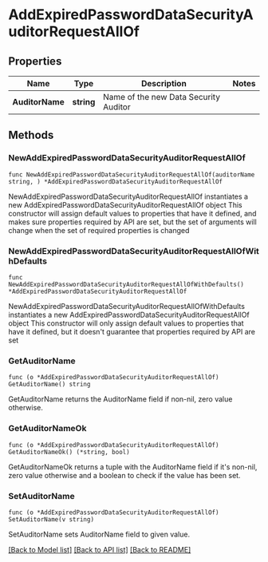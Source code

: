 # AddExpiredPasswordDataSecurityAuditorRequestAllOf

## Properties

Name | Type | Description | Notes
------------ | ------------- | ------------- | -------------
**AuditorName** | **string** | Name of the new Data Security Auditor | 

## Methods

### NewAddExpiredPasswordDataSecurityAuditorRequestAllOf

`func NewAddExpiredPasswordDataSecurityAuditorRequestAllOf(auditorName string, ) *AddExpiredPasswordDataSecurityAuditorRequestAllOf`

NewAddExpiredPasswordDataSecurityAuditorRequestAllOf instantiates a new AddExpiredPasswordDataSecurityAuditorRequestAllOf object
This constructor will assign default values to properties that have it defined,
and makes sure properties required by API are set, but the set of arguments
will change when the set of required properties is changed

### NewAddExpiredPasswordDataSecurityAuditorRequestAllOfWithDefaults

`func NewAddExpiredPasswordDataSecurityAuditorRequestAllOfWithDefaults() *AddExpiredPasswordDataSecurityAuditorRequestAllOf`

NewAddExpiredPasswordDataSecurityAuditorRequestAllOfWithDefaults instantiates a new AddExpiredPasswordDataSecurityAuditorRequestAllOf object
This constructor will only assign default values to properties that have it defined,
but it doesn't guarantee that properties required by API are set

### GetAuditorName

`func (o *AddExpiredPasswordDataSecurityAuditorRequestAllOf) GetAuditorName() string`

GetAuditorName returns the AuditorName field if non-nil, zero value otherwise.

### GetAuditorNameOk

`func (o *AddExpiredPasswordDataSecurityAuditorRequestAllOf) GetAuditorNameOk() (*string, bool)`

GetAuditorNameOk returns a tuple with the AuditorName field if it's non-nil, zero value otherwise
and a boolean to check if the value has been set.

### SetAuditorName

`func (o *AddExpiredPasswordDataSecurityAuditorRequestAllOf) SetAuditorName(v string)`

SetAuditorName sets AuditorName field to given value.



[[Back to Model list]](../README.md#documentation-for-models) [[Back to API list]](../README.md#documentation-for-api-endpoints) [[Back to README]](../README.md)



